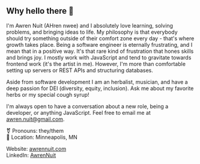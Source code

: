 ## Why hello there 👋

I'm Awren Nuit (AHren nwee) and I absolutely love learning, solving problems, and bringing ideas to life.  My philosophy is that everybody should try something outside of their comfort zone every day - that's where growth takes place.  Being a software engineer is eternally frustrating, and I mean that in a positive way.  It's that rare kind of frustration that hones skills and brings joy.  I mostly work with JavaScript and tend to gravitate towards frontend work (it's the artist in me). However, I'm more than comfortable setting up servers or REST APIs and structuring databases.

Aside from software development I am an herbalist, musician, and have a deep passion for DEI (diversity, equity, inclusion).  Ask me about my favorite herbs or my special cough syrup!

I'm always open to have a conversation about a new role, being a developer, or anything JavaScript. Feel free to email me at awren.nuit@gmail.com.

⚧️ Pronouns: they/them<br />
📍 Location: Minneapolis, MN

Website: [awrennuit.com](http://awrennuit.com)<br />
LinkedIn: [AwrenNuit](https://www.linkedin.com/in/awren-nuit/)
